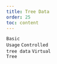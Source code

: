 ```yaml
---
title: Tree Data
order: 25
toc: content
---
```


<code src='../examples/TreeBasic.tsx' description="The table supports tree data display, when there are `children` fields in the data will be automatically displayed as a tree table. You can set `treeProps.indentSize` to control the indent width of each level, the default `indentSize` is 15, and set `treeProps.treeColumnsName` to control the column where the expand icon is located, the default is the first column.">Basic Usage</code> <code src='../examples/Tree.tsx' description="Set `treeProps.expandedRowKeys` and `treeProps.onExpand` to make expanded rows controlled">Controlled tree data</code> <code src='../examples/VirtualizedTree.tsx'>Virtual Tree</code>
